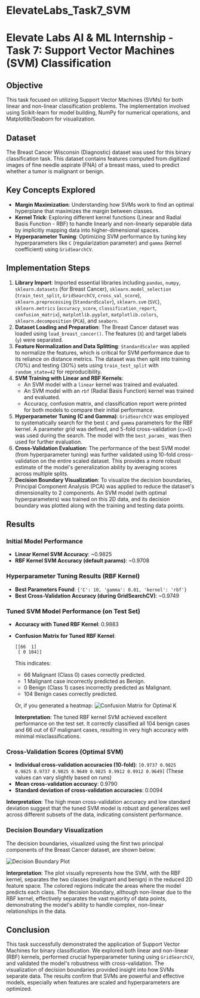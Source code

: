 # ElevateLabs_Task7_SVM
# Elevate Labs AI & ML Internship - Task 7: Support Vector Machines (SVM) Classification

## Objective
This task focused on utilizing Support Vector Machines (SVMs) for both linear and non-linear classification problems. The implementation involved using Scikit-learn for model building, NumPy for numerical operations, and Matplotlib/Seaborn for visualization.

## Dataset
The Breast Cancer Wisconsin (Diagnostic) dataset was used for this binary classification task. This dataset contains features computed from digitized images of fine needle aspirate (FNA) of a breast mass, used to predict whether a tumor is malignant or benign.

## Key Concepts Explored
* **Margin Maximization**: Understanding how SVMs work to find an optimal hyperplane that maximizes the margin between classes.
* **Kernel Trick**: Exploring different kernel functions (Linear and Radial Basis Function - RBF) to handle linearly and non-linearly separable data by implicitly mapping data into higher-dimensional spaces.
* **Hyperparameter Tuning**: Optimizing SVM performance by tuning key hyperparameters like `C` (regularization parameter) and `gamma` (kernel coefficient) using `GridSearchCV`.

## Implementation Steps

1.  **Library Import**: Imported essential libraries including `pandas`, `numpy`, `sklearn.datasets` (for Breast Cancer), `sklearn.model_selection` (`train_test_split`, `GridSearchCV`, `cross_val_score`), `sklearn.preprocessing` (`StandardScaler`), `sklearn.svm` (`SVC`), `sklearn.metrics` (`accuracy_score`, `classification_report`, `confusion_matrix`), `matplotlib.pyplot`, `matplotlib.colors`, `sklearn.decomposition` (`PCA`), and `seaborn`.
2.  **Dataset Loading and Preparation**: The Breast Cancer dataset was loaded using `load_breast_cancer()`. The features (`X`) and target labels (`y`) were separated.
3.  **Feature Normalization and Data Splitting**: `StandardScaler` was applied to normalize the features, which is critical for SVM performance due to its reliance on distance metrics. The dataset was then split into training (70%) and testing (30%) sets using `train_test_split` with `random_state=42` for reproducibility.
4.  **SVM Training with Linear and RBF Kernels**:
    * An SVM model with a `linear` kernel was trained and evaluated.
    * An SVM model with an `rbf` (Radial Basis Function) kernel was trained and evaluated.
    * Accuracy, confusion matrix, and classification report were printed for both models to compare their initial performance.
5.  **Hyperparameter Tuning (C and Gamma)**: `GridSearchCV` was employed to systematically search for the best `C` and `gamma` parameters for the RBF kernel. A parameter grid was defined, and 5-fold cross-validation (`cv=5`) was used during the search. The model with the `best_params_` was then used for further evaluation.
6.  **Cross-Validation Evaluation**: The performance of the best SVM model (from hyperparameter tuning) was further validated using 10-fold cross-validation on the entire scaled dataset. This provides a more robust estimate of the model's generalization ability by averaging scores across multiple splits.
7.  **Decision Boundary Visualization**: To visualize the decision boundaries, Principal Component Analysis (PCA) was applied to reduce the dataset's dimensionality to 2 components. An SVM model (with optimal hyperparameters) was trained on this 2D data, and its decision boundary was plotted along with the training and testing data points.

## Results

### Initial Model Performance
* **Linear Kernel SVM Accuracy**: ~0.9825
* **RBF Kernel SVM Accuracy (default params)**: ~0.9708

### Hyperparameter Tuning Results (RBF Kernel)
* **Best Parameters Found**: `{'C': 10, 'gamma': 0.01, 'kernel': 'rbf'}`
* **Best Cross-Validation Accuracy (during GridSearchCV)**: ~0.9749

### Tuned SVM Model Performance (on Test Set)
* **Accuracy with Tuned RBF Kernel**: 0.9883
* **Confusion Matrix for Tuned RBF Kernel**:
    ```
    [[66  1]
     [ 0 104]]
    ```
    This indicates:
    * 66 Malignant (Class 0) cases correctly predicted.
    * 1 Malignant case incorrectly predicted as Benign.
    * 0 Benign (Class 1) cases incorrectly predicted as Malignant.
    * 104 Benign cases correctly predicted.
    
    Or, if you generated a heatmap:
    ![Confusion Matrix for Optimal K](confusion_matrix_heatmap.png)

    **Interpretation**: The tuned RBF kernel SVM achieved excellent performance on the test set. It correctly classified all 104 benign cases and 66 out of 67 malignant cases, resulting in very high accuracy with minimal misclassifications.

### Cross-Validation Scores (Optimal SVM)
* **Individual cross-validation accuracies (10-fold)**: `[0.9737 0.9825 0.9825 0.9737 0.9825 0.9649 0.9825 0.9912 0.9912 0.9649]` (These values can vary slightly based on runs)
* **Mean cross-validation accuracy**: 0.9790
* **Standard deviation of cross-validation accuracies**: 0.0094

**Interpretation**: The high mean cross-validation accuracy and low standard deviation suggest that the tuned SVM model is robust and generalizes well across different subsets of the data, indicating consistent performance.

### Decision Boundary Visualization
The decision boundaries, visualized using the first two principal components of the Breast Cancer dataset, are shown below:

![Decision Boundary Plot](decision_boundary_plot.png)

**Interpretation**: The plot visually represents how the SVM, with the RBF kernel, separates the two classes (malignant and benign) in the reduced 2D feature space. The colored regions indicate the areas where the model predicts each class. The decision boundary, although non-linear due to the RBF kernel, effectively separates the vast majority of data points, demonstrating the model's ability to handle complex, non-linear relationships in the data.

## Conclusion
This task successfully demonstrated the application of Support Vector Machines for binary classification. We explored both linear and non-linear (RBF) kernels, performed crucial hyperparameter tuning using `GridSearchCV`, and validated the model's robustness with cross-validation. The visualization of decision boundaries provided insight into how SVMs separate data. The results confirm that SVMs are powerful and effective models, especially when features are scaled and hyperparameters are optimized.
